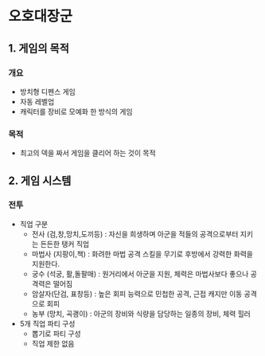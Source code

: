 # 오호대장군
## 1. 게임의 목적
### 개요
  - 방치형 디펜스 게임
  - 자동 레벨업
  - 캐릭터를 장비로 모예화 한 방식의 게임
### 목적
  - 최고의 덱을 짜서 게임을 클리어 하는 것이 목적

## 2. 게임 시스템  
### 전투
  - 직업 구분
    - 전사 (검,창,망치,도끼등) : 자신을 희생하며 아군을 적들의 공격으로부터 지키는 든든한 탱커 직업
    - 마법사 (지팡이,책) : 화려한 마법 공격 스킬을 무기로 후방에서 강력한 화력을 지원한다.
    - 궁수 (석궁, 활,돌팔매) : 원거리에서 아군을 지원, 체력은 마법사보다 좋으나 공격력은 떨어짐
    - 암살자(단검, 표창등) : 높은 회피 능력으로 민첩한 공격, 근접 캐지만 이동 공격으로 회피
    - 농부 (망치, 곡괭이) : 아군의 장비와 식량을 담당하는 일종의 장비, 체력 힐러
  - 5개 직업 파티 구성
    - 뽑기로 파티 구성
    - 직업 제한 없음
                                     
  



 
